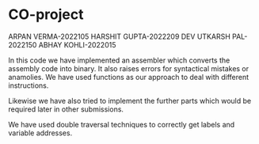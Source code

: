 # CO-project
ARPAN VERMA-2022105
HARSHIT GUPTA-2022209
DEV UTKARSH PAL-2022150
ABHAY KOHLI-2022015

In this code we have implemented an assembler which converts the assembly code into binary.
It also raises errors for syntactical mistakes or anamolies.
We have used functions as our approach to deal with different instructions.

Likewise we have also tried to implement the further parts which would be required later in other submissions.

We have used double traversal techniques to correctly get labels and variable addresses.
